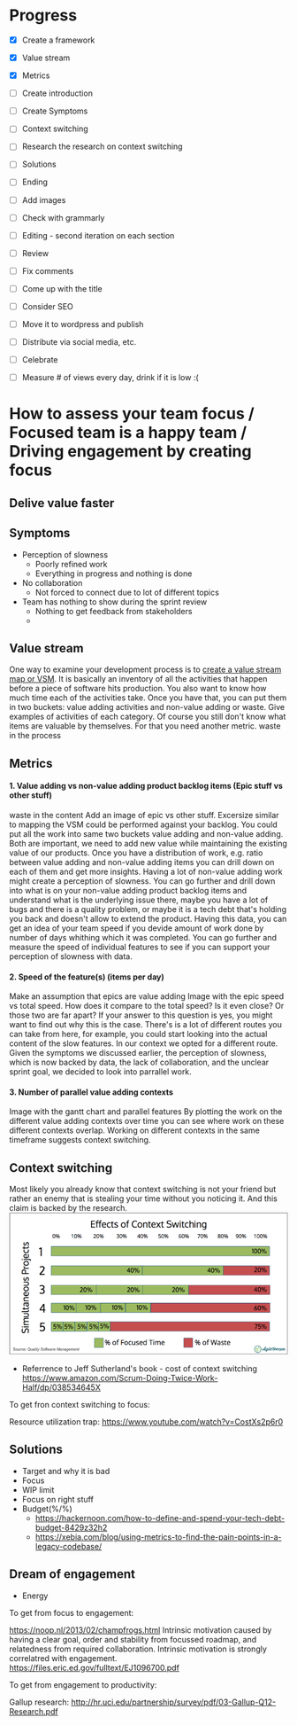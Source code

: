 # Progress
- [X] Create a framework
- [X] Value stream
- [X] Metrics
- [ ] Create introduction
- [ ] Create Symptoms
- [ ] Context switching
- [ ] Research the research on context switching
- [ ] Solutions
- [ ] Ending
- [ ] Add images
- [ ] Check with grammarly
- [ ] Editing - second iteration on each section
- [ ] Review
- [ ] Fix comments
- [ ] Come up with the title
- [ ] Consider SEO
- [ ] Move it to wordpress and publish
- [ ] Distribute via social media, etc.
- [ ] Celebrate
- [ ] Measure # of views every day, drink if it is low :(


# How to assess your team focus / Focused team is a happy team / Driving engagement by creating focus
## Delive value faster
## Symptoms
- Perception of slowness
  - Poorly refined work
  - Everything in progress and nothing is done
- No collaboration
  - Not forced to connect due to lot of different topics
- Team has nothing to show during the sprint review
  - Nothing to get feedback from stakeholders
  - 
## Value stream
One way to examine your development process is to [create a value stream map or VSM](https://xebia.com/blog/how-to-create-a-value-stream-map/). It is basically an inventory of all the activities that happen before a piece of software hits production. You also want to know how much time each of the activities take. Once you have that, you can put them in two buckets: value adding activities and non-value adding or waste. Give examples of activities of each category.
Of course you still don't know what items are valuable by themselves. For that you need another metric.
waste in the process
## Metrics
#### 1. Value adding vs non-value adding product backlog items (Epic stuff vs other stuff)
waste in the content
Add an image of epic vs other stuff.
Excersize similar to mapping the VSM could be performed against your backlog. You could put all the work into same two buckets value adding and non-value adding. Both are important, we need to add new value while maintaining the existing value of our products. Once you have a distribution of work, e.g. ratio between value adding and non-value adding items you can drill down on each of them and get more insights. Having a lot of non-value adding work might create a perception of slowness.
You can go further and drill down into what is on your non-value adding product backlog items and understand what is the underlying issue there, maybe you have a lot of bugs and there is a quality problem, or maybe it is a tech debt that's holding you back and doesn't allow to extend the product. 
Having this data, you can get an idea of your team speed if you devide amount of work done by number of days whithing which it was completed.
You can go further and measure the speed of individual features to see if you can support your perception of slowness with data.
#### 2. Speed of the feature(s) (items per day)
Make an assumption that epics are value adding
Image with the epic speed vs total speed.
How does it compare to the total speed? Is it even close? Or those two are far apart? If your answer to this question is yes, you might want to find out why this is the case. There's is a lot of different routes you can take from here, for example, you could start looking into the actual content of the slow features. In our context we opted for a different route.
Given the symptoms we discussed earlier, the perception of slowness, which is now backed by data, the lack of collaboration, and the unclear sprint goal, we decided to look into parrallel work. 

[//]: # (This comparison can either give you some answers or raise more questions.)
#### 3. Number of parallel value adding contexts
Image with the gantt chart and parallel features
By plotting the work on the different value adding contexts over time you can see where work on these different contexts overlap. Working on different contexts in the same timeframe suggests context switching. 
## Context switching
Most likely you already know that context switching is not your friend but rather an enemy that is stealing your time without you noticing it. And this claim is backed by the research.
![Context Switching](images/context-switching.png?raw=true "Waste precentage from switching context")

- Referrence to Jeff Sutherland's book - cost of context switching
https://www.amazon.com/Scrum-Doing-Twice-Work-Half/dp/038534645X

To get fron context switching to focus:

Resource utilization trap: https://www.youtube.com/watch?v=CostXs2p6r0
## Solutions
- Target and why it is bad
- Focus
- WIP limit
- Focus on right stuff
- Budget(%/%)
  - https://hackernoon.com/how-to-define-and-spend-your-tech-debt-budget-8429z32h2
  - https://xebia.com/blog/using-metrics-to-find-the-pain-points-in-a-legacy-codebase/
## Dream of engagement

- Energy

To get from focus to engagement:

https://noop.nl/2013/02/champfrogs.html Intrinsic motivation caused by having a clear goal, order and stability from focussed roadmap, and relatedness from required collaboration. Intrinsic motivation is strongly correlatred with engagement. https://files.eric.ed.gov/fulltext/EJ1096700.pdf

To get from engagement to productivity:

Gallup research: http://hr.uci.edu/partnership/survey/pdf/03-Gallup-Q12-Research.pdf


